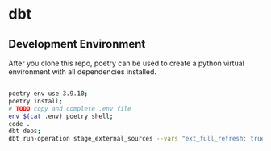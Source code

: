 # dbt

## Development Environment
After you clone this repo, poetry can be used to create a python virtual environment with all dependencies installed.

```bash

poetry env use 3.9.10;
poetry install;
# TODO copy and complete .env file
env $(cat .env) poetry shell;
code .
dbt deps;
dbt run-operation stage_external_sources --vars "ext_full_refresh: true";

```
